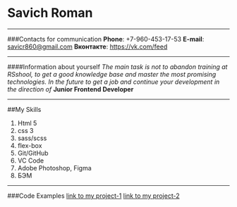 # Savich Roman 
******
###Contacts for communication
**Phone**: +7-960-453-17-53
**E-mail**: savicr860@gmail.com
**Вконтакте**: https://vk.com/feed
*******
####Information about yourself
_The main task is not to abandon training at RSshool, to get a good knowledge base and master the most promising technologies. In the future to get a job and continue your development in the direction of_ **Junior Frontend Developer**
*********
##My Skills
1. Html 5
2. css 3
3. sass/scss
4. flex-box
5. Git/GitHub
6. VC Code
7. Adobe Photoshop, Figma
8. БЭМ
***
###Code Examples
[link to my project-1](https://github.com/Savich01/project-js.git)
[link to my project-2](https://github.com/Savich01/anim.git)